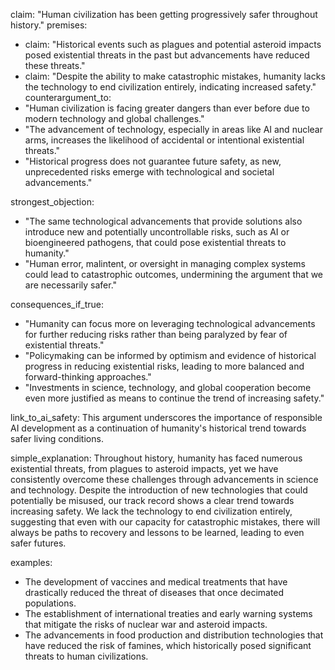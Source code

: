 claim: "Human civilization has been getting progressively safer throughout history."
premises:
  - claim: "Historical events such as plagues and potential asteroid impacts posed existential threats in the past but advancements have reduced these threats."
  - claim: "Despite the ability to make catastrophic mistakes, humanity lacks the technology to end civilization entirely, indicating increased safety."
counterargument_to:
  - "Human civilization is facing greater dangers than ever before due to modern technology and global challenges."
  - "The advancement of technology, especially in areas like AI and nuclear arms, increases the likelihood of accidental or intentional existential threats."
  - "Historical progress does not guarantee future safety, as new, unprecedented risks emerge with technological and societal advancements."

strongest_objection:
  - "The same technological advancements that provide solutions also introduce new and potentially uncontrollable risks, such as AI or bioengineered pathogens, that could pose existential threats to humanity."
  - "Human error, malintent, or oversight in managing complex systems could lead to catastrophic outcomes, undermining the argument that we are necessarily safer."

consequences_if_true:
  - "Humanity can focus more on leveraging technological advancements for further reducing risks rather than being paralyzed by fear of existential threats."
  - "Policymaking can be informed by optimism and evidence of historical progress in reducing existential risks, leading to more balanced and forward-thinking approaches."
  - "Investments in science, technology, and global cooperation become even more justified as means to continue the trend of increasing safety."

link_to_ai_safety: This argument underscores the importance of responsible AI development as a continuation of humanity's historical trend towards safer living conditions.

simple_explanation: Throughout history, humanity has faced numerous existential threats, from plagues to asteroid impacts, yet we have consistently overcome these challenges through advancements in science and technology. Despite the introduction of new technologies that could potentially be misused, our track record shows a clear trend towards increasing safety. We lack the technology to end civilization entirely, suggesting that even with our capacity for catastrophic mistakes, there will always be paths to recovery and lessons to be learned, leading to even safer futures.

examples:
  - The development of vaccines and medical treatments that have drastically reduced the threat of diseases that once decimated populations.
  - The establishment of international treaties and early warning systems that mitigate the risks of nuclear war and asteroid impacts.
  - The advancements in food production and distribution technologies that have reduced the risk of famines, which historically posed significant threats to human civilizations.